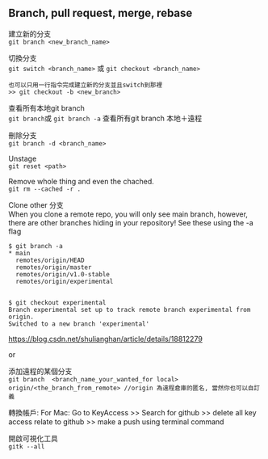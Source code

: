 
## Branch, pull request, merge, rebase  


建立新的分支     
`git branch <new_branch_name>`

切換分支    
`git switch <branch_name>` 或
`git checkout <branch_name>`          

    也可以只用一行指令完成建立新的分支並且switch到那裡      
    >> git checkout -b <new_branch>

查看所有本地git branch  
`git branch`或
`git branch -a`  查看所有git branch 本地＋遠程


刪除分支   
`git branch -d <branch_name>`


Unstage     
`git reset <path>`

Remove whole thing and even the chached.       
`git rm --cached -r . `





Clone other 分支  
When you clone a remote repo, you will only see main branch, however, there are other branches hiding in your repository! See these using the -a flag

    $ git branch -a
    * main
      remotes/origin/HEAD
      remotes/origin/master
      remotes/origin/v1.0-stable
      remotes/origin/experimental

           
    $ git checkout experimental
    Branch experimental set up to track remote branch experimental from origin.
    Switched to a new branch 'experimental'

    
https://blog.csdn.net/shulianghan/article/details/18812279

or

添加遠程的某個分支   
`git branch  <branch_name_your_wanted_for local>  origin/<the_branch_from_remote> //origin 為遠程倉庫的匿名, 當然你也可以自訂義`

轉換帳戶:
For Mac: Go to KeyAccess >> Search for github >> delete all key access relate to github >> make a push using terminal command


開啟可視化工具   
`gitk --all`
